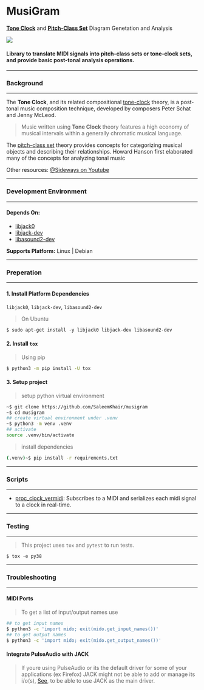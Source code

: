 
**MusiGram**
=== 

[**Tone Clock**](https://en.wikipedia.org/wiki/Tone_Clock) and [**Pitch-Class Set**](https://en.m.wikipedia.org/wiki/Set_theory_(music)) Diagram Genetation and Analysis 

![](https://github.com/SaleemKhair/tone-clock/actions/workflows/main.yml/badge.svg)


#### **Library to translate MIDI signals into __pitch-class sets__ or __tone-clock sets__, and provide basic post-tonal analysis operations.**
----

### Background
---

The **Tone Clock**, and its related compositional [tone-clock](https://en.wikipedia.org/wiki/Tone_Clock) theory, is a post-tonal music composition technique, developed by composers Peter Schat and Jenny McLeod.

>Music written using **Tone Clock** theory features a high economy of musical intervals within a generally chromatic musical language.

The [pitch-class set](https://en.m.wikipedia.org/wiki/Set_theory_(music)) theory provides concepts for categorizing musical objects and describing their relationships. Howard Hanson first elaborated many of the concepts for analyzing tonal music

Other resources: [@Sideways on
Youtube](https://www.youtube.com/watch?v=oGeBem72R3Y)

---

### Development Environment
---
#### **Depends On:**
- [libjack0](https://packages.debian.org/sid/libjack0)
- [libjack-dev](https://packages.debian.org/sid/libjack-dev)
- [libasound2-dev](https://packages.debian.org/sid/libasound2-dev)

**Supports Platform:** Linux | Debian

---
### Preperation
---

#### 1. Install Platform Dependencies 
`libjack0`, `libjack-dev`, `libasound2-dev`

>On Ubuntu
```
$ sudo apt-get install -y libjack0 libjack-dev libasound2-dev
```

#### 2. Install `tox`

>Using pip
```bash
$ python3 -m pip install -U tox
```

#### 3. Setup project
>setup python virtual environment
```bash
~$ git clone https://github.com/SaleemKhair/musigram
~$ cd musigram
## create virtual environment under .venv
~$ python3 -m venv .venv
## activate
source .venv/bin/activate
```
>install dependencies
```bash
(.venv)~$ pip install -r requirements.txt
```
---
### Scripts
---

* [proc_clock_vermidi](bin/proc_clock_vermidi):
Subscribes to a MIDI and serializes each midi signal to a clock in real-time.

---
### Testing
---
>This project uses `tox` and `pytest` to run tests.
```
$ tox -e py38
```
---
### Troubleshooting
---
#### MIDI Ports
>To get a list of input/output names use
```bash
## to get input names
$ python3 -c 'import mido; exit(mido.get_input_names())'
## to get output names
$ python3 -c 'import mido; exit(mido.get_output_names())'
```

#### Integrate PulseAudio with JACK
>If youre using PulseAudio or its the default driver for some of your applications (ex Firefox)
JACK might not be able to add or manage its i/o(s), [See](https://jfearn.fedorapeople.org/fdocs/en-US/Fedora_Draft_Documentation/0.1/html/Musicians_Guide/sect-Musicians_Guide-Integrating_PulseAudio_with_JACK.html), to be able to use JACK as the main driver.
